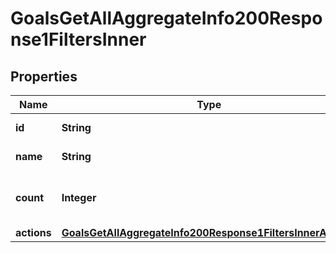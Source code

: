 

# GoalsGetAllAggregateInfo200Response1FiltersInner


## Properties

| Name | Type | Description | Notes |
|------------ | ------------- | ------------- | -------------|
|**id** | **String** | Id of the filter. |  [optional] |
|**name** | **String** | The name of the filter. |  [optional] |
|**count** | **Integer** | Count of the goals with that filter. |  [optional] |
|**actions** | [**GoalsGetAllAggregateInfo200Response1FiltersInnerActions**](GoalsGetAllAggregateInfo200Response1FiltersInnerActions.md) |  |  [optional] |



